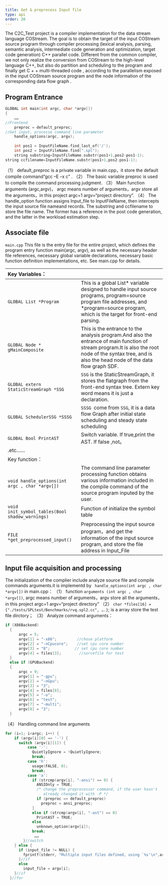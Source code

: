 ```yaml
---
title: Get & preprocess Input file
type: api
order: 20
---
```


The C2C_Test project is a compiler implementation for the data stream language COStream. The goal is to obtain the target of the input COStream source program through compiler processing (lexical analysis, parsing, semantic analysis, intermediate code generation and optimization, target code generation) C++ parallel code. Different from the common compiler, we not only realize the conversion from COStream to the high-level language C++, but also do partition and scheduling to the program and finally get C + + multi-threaded code , according to the parallelism exposed in the input COStream source program and the node information of the corresponding data flow graph .

## Program Entrance
```c++
GLOBAL int main(int argc, char *argv[])
{
	……
//Frontend
	preproc = default_preproc;
//Get input, processe command line parameter
    handle_options(argc, argv);
	
	int pos1 = InputFileName.find_last_of('/');
	int pos2 = InputFileName.find(".spl");
	string substring=InputFileName.substr(pos1+1,pos2-pos1-1);	
string ccfilename=InputFileName.substr(pos1+1,pos2-pos1-1);
```
（1）	default_preproc is a private variable in main.cpp，it store the default compile command”gcc –E –x c” .
（2）	The basic variable preproc is used to compile the command processing judgment.
（3）	Main function arguments (argc,argv)， argc means number of arguments，argv store all the arguments，in this project argc=1 argv=“project directory”.
（4）	The handle_option function assigns Input_file to InputFileName, then intercepts the input source file nameand records. The substring and ccfilename to store the file name. The former has a reference in the post code generation, and the latter in the workload estimation step.

## Associate file
`main.cpp`
This file is the entry file for the entire project, which defines the program entry function main(argc, argv), as well as the necessary header file references, necessary global variable declarations, necessary basic function definition implementations, etc. See main.cpp for details.

|Key Variables：||
|:-|:-|
|`GLOBAL List *Program` |This is a global List* variable designed to handle input source programs, program=source program file addresses, and  *program=source program, which is the target for front-end parsing.|
|`GLOBAL Node * gMainComposite` | This is the entrance to the analysis program.And also the entrance of main function of stream program.It is also the root node of the syntax tree, and is also the head node of the data flow graph SDF.|
|`GLOBAL extern StaticStreamGraph *SSG	`|`SSG` is the StaticStreamGraph, it stores the flatgraph from the front-end syntax tree. Extern key word means it is just a declaration.|
|`GLOBAL SchedulerSSG *SSSG`	|`SSSG `come from `SSG`, it is a data flow Graph after initial state scheduling and steady state scheduling
|`GLOBAL Bool PrintAST`|	Switch variable. If true,print the AST.  If false ,not。|
| .etc……||
|Key function：||
|`void handle_options(int argc , char *argv[])` |	The command line parameter processing function obtains various information included in the compile command of the source program inputed by the user.|
|`void init_symbol_tables(Bool shadow_warnings)	`|Function of initialize the symbol table |
|`FILE *get_preprocessed_input()`|	Preprocessing the input source program，and get the information of the input source program, and store the file address in Input_File|

## Input file acquisition and processing
The initialization of the complier include analyze source file and compile commands arguments.it is implementd by ` handle_options(int argc , char *argv[])` in main.cpp：
（1）	function `arguments (int argc , char *argv[])`, argc means number of arguments，argv store all the arguments，in this project argc=1 argv=“project directory”
（2）	`char *files[16] = {"./tests/SPLtest/Benchmarks/rvq.spl2.cc", ….}`; is a array store the test file dirctory；
（3）	Analyze command arguments：
```c++
if (X86Backend)
  {
	  argc = 5;  
	  argv[1] = "-x86";         //chose platform
	  argv[2] = "-nCpucore";    //set cpu core number
	  argv[3] = "8";           // set cpu core number
	  argv[4] = files[3];        //sorcefile for test
  }
  else if (GPUBackend)
  {
	  argc = 9;
	  argv[1] = "-gpu";  
	  argv[2] = "-nGpu";
	  argv[3] = "3";
	  argv[4] = files[8];
	  argv[5] = "-o";
	  argv[6] = "test";
	  argv[7] = "-multi";
	  argv[8] = "3";
  }

```
（4）	Handling command line arguments
```c++
for (i=1; i<argc; i++) {
    if (argv[i][0] == '-') {  
      switch (argv[i][1]) {
		  case '-':
			QuietlyIgnore = !QuietlyIgnore;
			break;
		  case 'h':
			usage(FALSE, 0);
			break;
		  case 'a':
			if (strcmp(argv[i], "-ansi") == 0) {
			  ANSIOnly = TRUE;
			  /* change the preprocessor command, if the user hasn't
				 already changed it with -P */
			  if (preproc == default_preproc)
				preproc = ansi_preproc;
			}
			else if (strcmp(argv[i], "-ast") == 0) 
			  PrintAST = TRUE;
			else
			  unknown_option(argv[i]);
			break;
             ……
        }//switch
    } else {
      if (input_file != NULL) {
		fprintf(stderr, "Multiple input files defined, using `%s'\n",argv[i]);
      }//if
	  else
		input_file = argv[i];
    }//if
  }//for

```